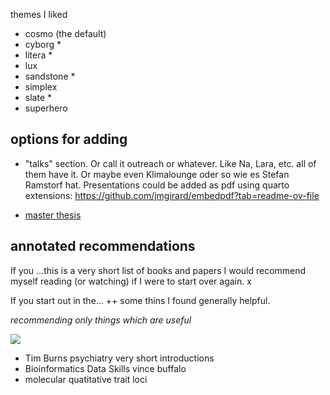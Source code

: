 themes I liked

- cosmo (the default)
- cyborg *
- litera *
- lux
- sandstone *
- simplex
- slate *
- superhero


## options for adding
- "talks" section. Or call it outreach or whatever. Like Na, Lara, etc. all of them have it. Or maybe even Klimalounge 
oder so wie es Stefan Ramstorf hat. Presentations could be added as pdf using quarto extensions: 
https://github.com/jmgirard/embedpdf?tab=readme-ov-file

- [master thesis](https://drive.google.com/file/d/1cHw6MNjnffBXGtabw1soqIEisNMXNjjd/view?usp=sharing)


## annotated recommendations
If you ...this is a very short list of books and papers I would recommend myself reading (or watching) if I were to start over again. x

If you start out in the... ++ some thins I found generally helpful. 

*recommending only things which are useful*

![](vis_psychiatry.jpeg)
- Tim Burns psychiatry very short introductions
- Bioinformatics Data Skills vince buffalo
- molecular quatitative trait loci


